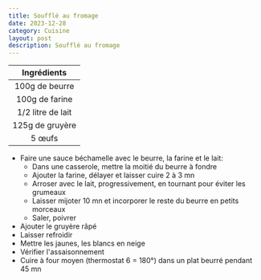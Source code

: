 ```yaml
---
title: Soufflé au fromage
date: 2023-12-28
category: Cuisine
layout: post
description: Soufflé au fromage
---
```


|    Ingrédients    |
| :---------------: |
|  100g de beurre   |
|  100g de farine   |
| 1/2 litre de lait |
|  125g de gruyère  |
|      5 œufs       |

- Faire une sauce béchamelle avec le beurre, la farine et le lait:
  - Dans une casserole, mettre la moitié du beurre à fondre
  - Ajouter la farine, délayer et laisser cuire 2 à 3 mn
  - Arroser avec le lait, progressivement, en tournant pour éviter les grumeaux
  - Laisser mijoter 10 mn et incorporer le reste du beurre en petits morceaux
  - Saler, poivrer
- Ajouter le gruyère râpé
- Laisser refroidir
- Mettre les jaunes, les blancs en neige
- Vérifier l'assaisonnement
- Cuire à four moyen (thermostat 6 = 180°) dans un plat beurré pendant 45 mn
